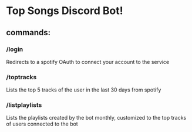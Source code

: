 # Top Songs Discord Bot!

## commands:

### /login
Redirects to a spotify OAuth to connect your account to the service

### /toptracks
Lists the top 5 tracks of the user in the last 30 days from spotify

### /listplaylists
Lists the playlists created by the bot monthly, customized to the top tracks of users connected to the bot
